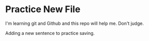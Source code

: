 # Practice New File

I'm learning git and Github and this repo will help me. Don't judge.

Adding a new sentence to practice saving.
